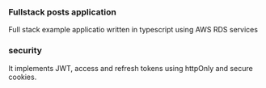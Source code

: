 ### Fullstack posts application 

Full stack example applicatio written in typescript using AWS RDS services


### security
It implements JWT, access and refresh tokens using httpOnly and secure cookies.